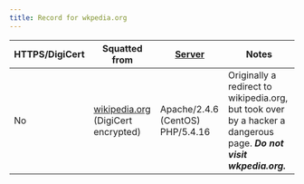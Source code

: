 ```yaml
---
title: Record for wkpedia.org
---
```

| HTTPS/DigiCert | Squatted from                                               | [Server](https://dnschecker.org/website-server-software.php) | Notes                                                                                                               |
| -------------- | ----------------------------------------------------------- | ------------------------------------------------------------ | ------------------------------------------------------------------------------------------------------------------- |
| No             | [wikipedia.org](https://wikipedia.org) (DigiCert encrypted) | Apache/2.4.6 (CentOS) PHP/5.4.16                             | Originally a redirect to wikipedia.org, but took over by a hacker a dangerous page. ***Do not visit wkpedia.org.*** |
